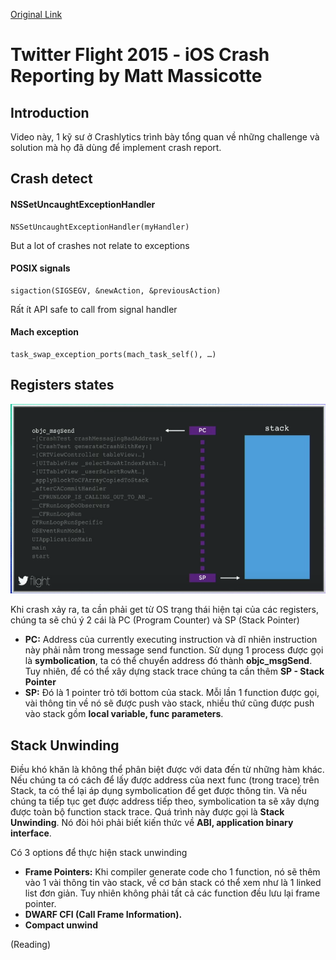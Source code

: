 [Original Link](https://www.youtube.com/watch?v=6EsCWWXv7jg)

# Twitter Flight 2015 - iOS Crash Reporting by Matt Massicotte
## Introduction
Video này, 1 kỹ sư ở Crashlytics trình bày tổng quan về những challenge và solution mà họ đã dùng để implement crash report.

## Crash detect
#### NSSetUncaughtExceptionHandler
```objc
NSSetUncaughtExceptionHandler(myHandler)
```
But a lot of crashes not relate to exceptions

#### POSIX signals
```objc
sigaction(SIGSEGV, &newAction, &previousAction)
```
Rất ít API safe to call from signal handler

#### Mach exception
```objc
task_swap_exception_ports(mach_task_self(), …)
```

## Registers states

![](resources/stack.png)

Khi crash xảy ra, ta cần phải get từ OS trạng thái hiện tại của các registers, chúng ta sẽ chú ý 2 cái là PC (Program Counter) và SP (Stack Pointer)
* __PC:__ Address của currently executing instruction và dĩ nhiên instruction này phải nằm trong message send function. Sử dụng 1 process được gọi là __symbolication__, ta có thể chuyển address đó thành __objc_msgSend__. Tuy nhiên, để có thể xây dựng stack trace chúng ta cần thêm __SP - Stack Pointer__
* __SP:__ Đó là 1 pointer trỏ tới bottom của stack. Mỗi lần 1 function được gọi, vài thông tin về nó sẽ được push vào stack, nhiều thứ cũng được push vào stack gồm __local variable, func parameters__.

## Stack Unwinding
Điều khó khăn là không thể phân biệt được với data đến từ những hàm khác. Nếu chúng ta có cách để lấy được address của next func (trong trace) trên Stack, ta có thể lại áp dụng symbolication để get được thông tin.
Và nếu chúng ta tiếp tục get được address tiếp theo, symbolication ta sẽ xây dựng được toàn bộ function stack trace. Quá trình này được gọi là __Stack Unwinding__. Nó đòi hỏi phải biết kiến thức về __ABI, application binary interface__.

Có 3 options để thực hiện stack unwinding
* __Frame Pointers:__ Khi compiler generate code cho 1 function, nó sẽ thêm vào 1 vài thông tin vào stack, về cơ bản stack có thể xem như là 1 linked list đơn giản. Tuy nhiên không phải tất cả các function đều lưu lại frame pointer.
* __DWARF CFI (Call Frame Information).__
* __Compact unwind__

(Reading)
